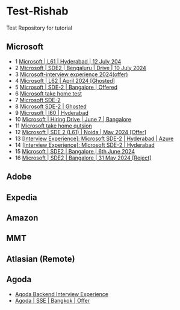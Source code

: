 # Test-Rishab
Test Repository for tutorial

## Microsoft
  - 1 [Microsoft | L61 | Hyderabad | 12 July 204](https://leetcode.com/discuss/interview-experience/5511731/Microsoft-or-L61-or-Hyderabad-or-12-July-Waiting)
  - 2 [Microsoft | SDE2 | Bengaluru | Drive | 10 July 2024](https://leetcode.com/discuss/interview-experience/5465329/Microsoft-or-SDE2-or-Bengaluru-or-Drive-or-10-July)
  - 3 [Microsoft-interview experience 2024(offer)](https://leetcode.com/discuss/interview-experience/5446858/Microsoft-interview-experience-2024(offer))
  - 4 [Microsoft | L62 | April 2024 [Ghosted]](https://leetcode.com/discuss/interview-experience/5440931/Microsoft-or-L62-or-April-2024-Ghosted)
  - 5 [Microsoft | SDE-2 | Bangalore | Offered](https://leetcode.com/discuss/interview-experience/5413714/Microsoft-or-SDE-2-or-Bangalore-or-Offered)
  - 6 [Microsoft take home test](https://leetcode.com/discuss/interview-experience/5391825/Microsoft-take-home-test)
  - 7 [Microsoft SDE-2](https://leetcode.com/discuss/interview-experience/5391568/Microsoft-SDE-2)
  - 8 [Microsoft SDE-2 | Ghosted](https://leetcode.com/discuss/interview-experience/5391511/Microsoft-SDE-2-or-Ghosted)
  - 9 [Microsoft | l60 | Hyderabad](https://leetcode.com/discuss/interview-experience/5371566/Microsoft-or-l60-or-Hyderabad)
  - 10 [Microsoft | Hiring Drive | June 7 | Bangalore](https://leetcode.com/discuss/interview-experience/5338820/Microsoft-or-Hiring-Drive-or-June-7-or-Bangalore)
  - 11 [Microsoft take home qutsion](https://leetcode.com/discuss/interview-experience/5332184/Microsoft-take-home-qutsion)
  - 12 [Microsoft | SDE 2 (L61) | Noida | May 2024 [Offer]](https://leetcode.com/discuss/interview-experience/5317286/Microsoft-or-SDE-2-(L61)-or-Noida-or-May-2024-Offer)
  - 13 [[Interview Experience]: Microsoft SDE-2 | Hyderabad | Azure](https://leetcode.com/discuss/interview-experience/5299357/Interview-Experience%3A-Microsoft-SDE-2-or-Hyderabad-or-Azure)
  - 14 [[Interview Experience]: MIcrosoft SDE-2 | Hyderabad](https://leetcode.com/discuss/interview-experience/5299198/Interview-Experience%3A-MIcrosoft-SDE-2-or-Hyderabad)
  - 15 [Microsoft | SDE2 | Bangalore | 6th June 2024](https://leetcode.com/discuss/interview-experience/5272810/Microsoft-or-SDE2-or-Bangalore-or-6th-June-2024)
  - 16 [Microsoft | SDE2 | Bangalore | 31 May 2024 [Reject]](https://leetcode.com/discuss/interview-experience/5269388/Microsoft-or-SDE2-or-Bangalore-or-31-May-2024-Reject)

## Adobe

## Expedia

## Amazon

## MMT

## Atlasian (Remote)


## Agoda
  - [Agoda Backend Interview Experience](https://interviewnoodle.com/agoda-interview-experience-de6abc2c7347)
  - [Agoda | SSE | Bangkok | Offer](https://leetcode.com/discuss/interview-experience/5290917/Agoda-or-SSE-or-Bangkok-or-Offer)


